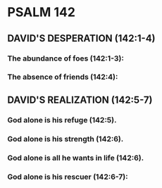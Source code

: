 ---
---
# PSALM 142 
## DAVID\'S DESPERATION (142:1-4) 
###  The abundance of foes (142:1-3): 
###  The absence of friends (142:4): 
## DAVID\'S REALIZATION (142:5-7) 
###  God alone is his refuge (142:5). 
###  God alone is his strength (142:6). 
###  God alone is all he wants in life (142:6). 
###  God alone is his rescuer (142:6-7): 
